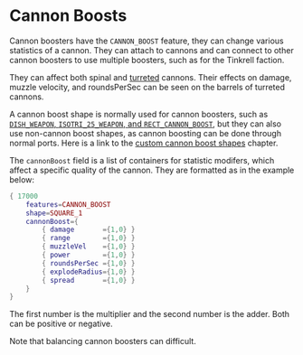 # Cannon Boosts

Cannon boosters have the `CANNON_BOOST` feature, they can change various statistics of a cannon. They can attach to cannons and can connect to other cannon boosters to use multiple boosters, such as for the Tinkrell faction.

They can affect both spinal and [turreted](./turreted_weapons.md) cannons. Their effects on damage, muzzle velocity, and roundsPerSec can be seen on the barrels of turreted cannons.

A cannon boost shape is normally used for cannon boosters, such as [`DISH_WEAPON`, `ISOTRI_25_WEAPON`, and `RECT_CANNON_BOOST`](./vanilla_shapes.md#cannon-boosters), but they can also use non-cannon boost shapes, as cannon boosting can be done through normal ports. Here is a link to the [custom cannon boost shapes](./cannon_boost_shapes.md) chapter.

The `cannonBoost` field is a list of containers for statistic modifers, which affect a specific quality of the cannon. They are formatted as in the example below:

```lua
{ 17000 
    features=CANNON_BOOST
    shape=SQUARE_1
    cannonBoost={
        { damage       ={1,0} }
        { range        ={1,0} }
        { muzzleVel    ={1,0} }
        { power        ={1,0} }
        { roundsPerSec ={1,0} }
        { explodeRadius={1,0} }
        { spread       ={1,0} }
    }
}
```

The first number is the multiplier and the second number is the adder. Both can be positive or negative.

Note that balancing cannon boosters can difficult.
